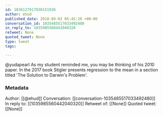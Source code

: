 ```yaml
---
id: 1036127917930151936
author: ehud
published_date: 2018-09-02 05:45:20 +00:00
conversation_id: 1035485517033492480
in_reply_to: 1035985560442040320
retweet: None
quoted_tweet: None
type: tweet
tags:

---
```


@yudapearl As my student reminded me, you may be thinking of his 2010 paper. In the 2017 book Stigler presents regression to the mean in a section titled 'The Solution to Darwin's Problem'.

### Metadata

Author: [[@ehud]]
Conversation: [[conversation-1035485517033492480]]
In reply to: [[1035985560442040320]]
Retweet of: [[None]]
Quoted tweet: [[None]]
